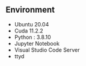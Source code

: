 ## Environment 
* Ubuntu 20.04
* Cuda 11.2.2
* Python : 3.8.10
* Jupyter Notebook
* Visual Studio Code Server
* ttyd